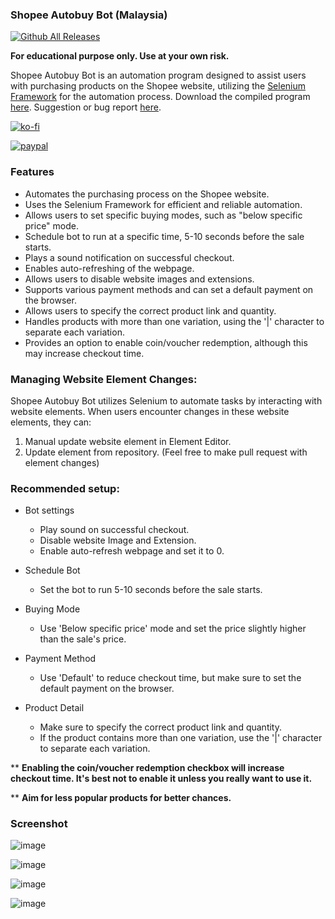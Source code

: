 ### Shopee Autobuy Bot (Malaysia)

[![Github All Releases](https://img.shields.io/github/downloads/pearlxcore/Shopee-Autobuy-Bot/total.svg)]()

**For educational purpose only. Use at your own risk.**

Shopee Autobuy Bot is an automation program designed to assist users with purchasing products on the Shopee website, utilizing the [Selenium Framework](https://www.selenium.dev/) for the automation process. Download the compiled program [here](https://github.com/pearlxcore/ShopeeAutobuyBot/releases). Suggestion or bug report [here](https://github.com/pearlxcore/ShopeeAutobuyBot/issues).

[![ko-fi](https://www.ko-fi.com/img/githubbutton_sm.svg)](https://ko-fi.com/R6R524N7X)  

[![paypal](https://user-images.githubusercontent.com/36906814/102657760-39d1ce00-41b1-11eb-96fe-c10e2d9b3f39.png)](https://www.paypal.com/paypalme/pearlxcoree)  

### Features
- Automates the purchasing process on the Shopee website.
- Uses the Selenium Framework for efficient and reliable automation.
- Allows users to set specific buying modes, such as "below specific price" mode.
- Schedule bot to run at a specific time, 5-10 seconds before the sale starts.
- Plays a sound notification on successful checkout.
- Enables auto-refreshing of the webpage.
- Allows users to disable website images and extensions.
- Supports various payment methods and can set a default payment on the browser.
- Allows users to specify the correct product link and quantity.
- Handles products with more than one variation, using the '|' character to separate each variation.
- Provides an option to enable coin/voucher redemption, although this may increase checkout time.

### Managing Website Element Changes:

Shopee Autobuy Bot utilizes Selenium to automate tasks by interacting with website elements. When users encounter changes in these website elements, they can:

1. Manual update website element in Element Editor.
2. Update element from repository. (Feel free to make pull request with element changes)

### Recommended setup:

* Bot settings
  - Play sound on successful checkout.
  - Disable website Image and Extension.
  - Enable auto-refresh webpage and set it to 0.

* Schedule Bot
  - Set the bot to run 5-10 seconds before the sale starts.

* Buying Mode
  - Use 'Below specific price' mode and set the price slightly higher than the sale's price.

* Payment Method
  - Use 'Default' to reduce checkout time, but make sure to set the default payment on the browser.

* Product Detail
  - Make sure to specify the correct product link and quantity.
  - If the product contains more than one variation, use the '|' character to separate each variation.

** **Enabling the coin/voucher redemption checkbox will increase checkout time. It's best not to enable it unless you really want to use it.**

** **Aim for less popular products for better chances.**

### Screenshot

![image](https://user-images.githubusercontent.com/36906814/232447531-2310f352-3886-45c7-ab45-3ebf0a7288e3.png)

![image](https://user-images.githubusercontent.com/36906814/232447726-d1d52c84-ce17-4446-a58c-721fc5bb0036.png)

![image](https://user-images.githubusercontent.com/36906814/232447863-06d97b03-ecd5-485e-bda7-610fd66aa9ec.png)

![image](https://user-images.githubusercontent.com/36906814/232447928-d37146df-c92d-49ed-9b5b-5408b2824741.png)
